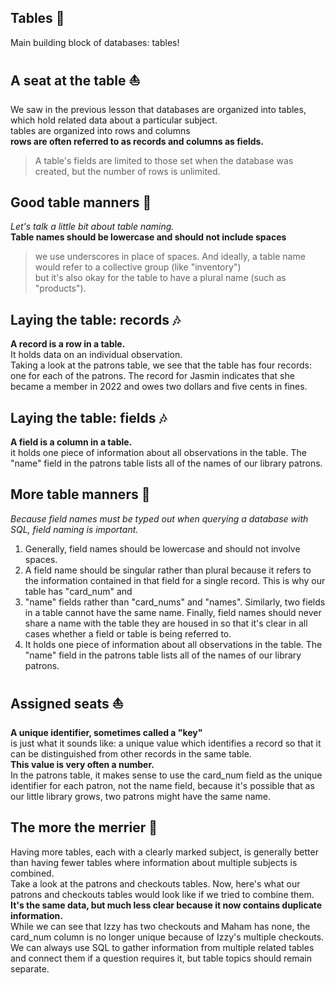 ##  Tables :rainbow:
Main building block of databases: tables!

## A seat at the table :boat:
We saw in the previous lesson that databases are organized into tables, which hold related data about a particular subject.<br/>
tables are organized into rows and columns<br/>
**rows are often referred to as records and columns as fields.**

> A table's fields are limited to those set when the database was created, but the number of rows is unlimited.

## Good table manners :carousel_horse:
*Let's talk a little bit about table naming.* <br/>
**Table names should be lowercase and should not include spaces**
> we use underscores in place of spaces. And ideally, a table name would refer to a collective group (like "inventory")<br/> but it's also okay for the table to have a plural name (such as "products").

## Laying the table: records :notes:
**A record is a row in a table.** <br/>
It holds data on an individual observation.<br/>Taking a look at the patrons table, we see that the table has four records: one for each of the patrons. The record for Jasmin indicates that she became a member in 2022 and owes two dollars and five cents in fines.

## Laying the table: fields :notes:
**A field is a column in a table.** <br/>
it holds one piece of information about all observations in the table. The "name" field in the patrons table lists all of the names of our library patrons.

## More table manners :carousel_horse:
*Because field names must be typed out when querying a database with SQL, field naming is important.* <br/> 
1. Generally, field names should be lowercase and should not involve spaces.<br/> 
2. A field name should be singular rather than plural because it refers to the information contained in that field for a single record. This is why our table has "card_num" and
3. "name" fields rather than "card_nums" and "names". Similarly, two fields in a table cannot have the same name. Finally, field names should never share a name with the table they are housed in so that it's clear in all cases whether a field or table is being referred to.
4. It holds one piece of information about all observations in the table. The "name" field in the patrons table lists all of the names of our library patrons.

## Assigned seats :boat:
**A unique identifier, sometimes called a "key"** <br/>
is just what it sounds like: a unique value which identifies a record so that it can be distinguished from other records in the same table.<br/>
**This value is very often a number.** <br/>
In the patrons table, it makes sense to use the card_num field as the unique identifier for each patron, not the name field, because it's possible that as our little library grows, two patrons might have the same name.

## The more the merrier :carousel_horse:
Having more tables, each with a clearly marked subject, is generally better than having fewer tables where information about multiple subjects is combined.<br/>
Take a look at the patrons and checkouts tables. Now, here's what our patrons and checkouts tables would look like if we tried to combine them.<br/>
**It's the same data, but much less clear because it now contains duplicate information.** <br/> 
While we can see that Izzy has two checkouts and Maham has none, the card_num column is no longer unique because of Izzy's multiple checkouts.<br/>
We can always use SQL to gather information from multiple related tables and connect them if a question requires it, but table topics should remain separate.

